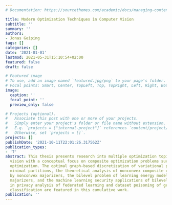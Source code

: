 ```yaml
---
# Documentation: https://sourcethemes.com/academic/docs/managing-content/

title: Modern Optimization Techniques in Computer Vision
subtitle: ''
summary: ''
authors:
- Jonas Geiping
tags: []
categories: []
date: '2021-01-01'
lastmod: 2021-05-31T15:10:54+02:00
featured: false
draft: false

# Featured image
# To use, add an image named `featured.jpg/png` to your page's folder.
# Focal points: Smart, Center, TopLeft, Top, TopRight, Left, Right, BottomLeft, Bottom, BottomRight.
image:
  caption: ''
  focal_point: ''
  preview_only: false

# Projects (optional).
#   Associate this post with one or more of your projects.
#   Simply enter your project's folder or file name without extension.
#   E.g. `projects = ["internal-project"]` references `content/project/deep-learning/index.md`.
#   Otherwise, set `projects = []`.
projects: []
publishDate: '2021-10-11T22:01:26.317562Z'
publication_types:
- '7'
abstract: This thesis presents research into multiple optimization topics in computer
  vision with a conceptual focus on composite optimization problems such as bilevel
  optimization. The optimal graph-based discretization of variational problems in
  minimal partitions, the theoretical analysis of nonconvex composite optimization
  by nonconvex majorizers, the bilevel problem of learning energy models by nonconvex
  majorizers, and the machine learning security applications of bilevel optimization
  in privacy analysis of federated learning and dataset poisoning of general image
  classification are featured in this cumulative work.
publication: ''
---
```


